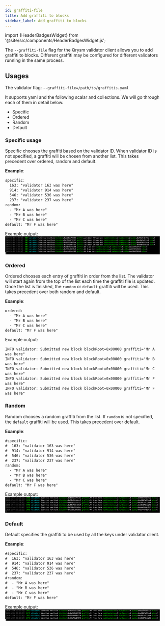 ```yaml
---
id: graffiti-file
title: Add graffiti to blocks
sidebar_label: Add graffiti to blocks
---
```


import {HeaderBadgesWidget} from '@site/src/components/HeaderBadgesWidget.js';

<HeaderBadgesWidget />

The `--graffiti-file` flag for the Qrysm validator client allows you to add graffiti to blocks. Different graffiti may be configured for different validators running in the same process.

## Usages

The validator flag: `--graffiti-file=/path/to/graffitis.yaml`

It supports yaml and the following scalar and collections. We will go through each of them in detail below.
 * Specific
 * Ordered
 * Random
 * Default

### Specific usage
Specific chooses the graffiti based on the validator ID. When validator ID is not specified, a graffiti will be chosen from another list. This takes precedent over ordered, random and default.

**Example**:
```yaml=
specific:
  163: "validator 163 was here"
  914: "validator 914 was here"
  546: "validator 536 was here"
  237: "validator 237 was here"
random:
  - "Mr A was here"
  - "Mr B was here"
  - "Mr C was here"
default: "Mr F was here"
```
Example output:
![image](../assets/img//graffiti-specific.png)

### Ordered
Ordered chooses each entry of graffiti in order from the list. The validator will start again from the top of the list each time the graffiti file is updated. Once the list is finished, the `random` or `default` graffiti will be used. This takes precedent over both random and default.

**Example**:
```yaml=
ordered:
  - "Mr A was here"
  - "Mr B was here"
  - "Mr C was here"
default: "Mr F was here"
```

Example output:
```
INFO validator: Submitted new block blockRoot=0x00000 graffiti="Mr A was here"
INFO validator: Submitted new block blockRoot=0x00000 graffiti="Mr B was here"
INFO validator: Submitted new block blockRoot=0x00000 graffiti="Mr C was here"
INFO validator: Submitted new block blockRoot=0x00000 graffiti="Mr F was here"
INFO validator: Submitted new block blockRoot=0x00000 graffiti="Mr F was here"
```

### Random
Random chooses a random graffiti from the list. If `random` is not specified, the `default` graffiti will be used.
This takes precedent over default.

**Example**:
```yaml=
#specific:
#  163: "validator 163 was here"
#  914: "validator 914 was here"
#  546: "validator 536 was here"
#  237: "validator 237 was here"
random:
  - "Mr A was here"
  - "Mr B was here"
  - "Mr C was here"
default: "Mr F was here"
```
Example output:
![image](../assets/img//graffiti-random.png)


### Default
Default specifies the graffiti to be used by all the keys under validator client.

**Example**:
```yaml=
#specific:
#  163: "validator 163 was here"
#  914: "validator 914 was here"
#  546: "validator 536 was here"
#  237: "validator 237 was here"
#random:
#  - "Mr A was here"
#  - "Mr B was here"
#  - "Mr C was here"
default: "Mr F was here"
```
Example output:
![image](../assets/img//graffiti-default.png)


